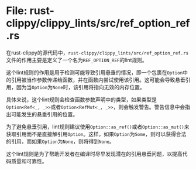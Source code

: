 # File: rust-clippy/clippy_lints/src/ref_option_ref.rs

在rust-clippy的源代码中，`rust-clippy/clippy_lints/src/ref_option_ref.rs`文件的作用主要是定义了一个名为`REF_OPTION_REF`的lint规则。

这个lint规则的作用是用于检测可能导致引用悬垂的情况，即一个包裹在`Option`中的引用被当作参数传递给函数，并在函数内尝试使用该引用。这可能会导致悬垂引用，因为当`Option`为`None`时，该引用将指向无效的内存位置。

具体来说，这个lint规则会检查函数参数声明中的类型，如果类型是`Option<Ref<_, _>>`或者`Option<RefMut<_, _>>`，则会触发警告。警告信息中会指出可能发生的悬垂引用的位置。

为了避免悬垂引用，lint规则建议使用`Option::as_ref()`或者`Option::as_mut()`来获取引用而不是直接解引用`Option`。这样，如果`Option`为`Some`，则可以获得合法的引用，而如果`Option`为`None`，则将得到`None`。

这个lint规则是为了帮助开发者在编译时尽早发现潜在的引用悬垂问题，以提高代码质量和可靠性。


